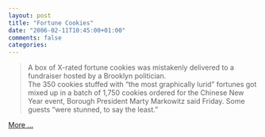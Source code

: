 ```yaml
---
layout: post
title: "Fortune Cookies"
date: "2006-02-11T10:45:00+01:00"
comments: false
categories: 
---
```


<blockquote>
<p>A box of X-rated fortune cookies was mistakenly delivered to a fundraiser hosted by a Brooklyn politician. <br />The 350 cookies stuffed with &#8220;the most graphically lurid&#8221; fortunes got mixed up in a batch of 1,750 cookies ordered for the Chinese New Year event, Borough President Marty Markowitz said Friday. Some guests &#8220;were stunned, to say the least.&#8221;</p>
</blockquote>

<p><a href="http://www.cnn.com/2006/US/02/10/naughty.cookies.ap/index.html">More &#8230;</a></p>


